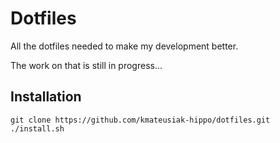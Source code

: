 # Dotfiles

All the dotfiles needed to make my development better.

The work on that is still in progress...

## Installation

```shell
git clone https://github.com/kmateusiak-hippo/dotfiles.git
./install.sh
```